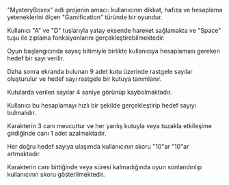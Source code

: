 "MysteryBoxex" adlı projenin amacı: kullanıcının dikkat, hafıza ve hesaplama yeteneklerini ölçen "Gamification" türünde bir oyundur.

Kullanıcı "A" ve "D" tuşlarıyla yatay eksende hareket sağlamakta ve "Space" tuşu ile zıplama fonksiyonlarını gerçekleştirebilmektedir.

Oyun başlangıcında sayaç bitimiyle birlikte kullanıcıya hesaplaması gereken hedef bir sayı verilir.

Daha sonra ekranda bulunan 9 adet kutu üzerinde rastgele sayılar oluşturulur ve hedef sayı rastgele bir kutuya tanımlanır.

Kutularda verilen sayılar 4 saniye görünüp kaybolmaktadır. 

Kullanıcı bu hesaplamayı hızlı bir şekilde gerçekleştirip hedef sayıyı bulmalıdır.

Karakterin 3 canı mevcuttur ve her yanlış kutuyla veya tuzakla etkileşime girdiğinde canı 1 adet azalmaktadır.

Her doğru hedef sayıya ulaşımda kullanıcının skoru "10"ar "10"ar artmaktadır.

Karakterin canı bittiğinde veya süresi kalmadığında oyun sonlandırılıp kullanıcının skoru gösterilmektedir.
